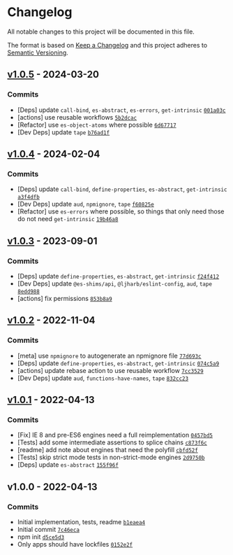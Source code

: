 # Changelog

All notable changes to this project will be documented in this file.

The format is based on [Keep a Changelog](https://keepachangelog.com/en/1.0.0/)
and this project adheres to [Semantic Versioning](https://semver.org/spec/v2.0.0.html).

## [v1.0.5](https://github.com/es-shims/Array.prototype.splice/compare/v1.0.4...v1.0.5) - 2024-03-20

### Commits

- [Deps] update `call-bind`, `es-abstract`, `es-errors`, `get-intrinsic` [`001a03c`](https://github.com/es-shims/Array.prototype.splice/commit/001a03cc611546994081304da6121074d7e2c26e)
- [actions] use reusable workflows [`5b2dcac`](https://github.com/es-shims/Array.prototype.splice/commit/5b2dcac45da746f15b135c648e2dcccd133df717)
- [Refactor] use `es-object-atoms` where possible [`6d67717`](https://github.com/es-shims/Array.prototype.splice/commit/6d67717e96d83012aece9fd5788ff614f2431ea6)
- [Dev Deps] update `tape` [`b76ad1f`](https://github.com/es-shims/Array.prototype.splice/commit/b76ad1fb400762b4b0158f493f800d2c4187a3dc)

## [v1.0.4](https://github.com/es-shims/Array.prototype.splice/compare/v1.0.3...v1.0.4) - 2024-02-04

### Commits

- [Deps] update `call-bind`, `define-properties`, `es-abstract`, `get-intrinsic` [`a3f4dfb`](https://github.com/es-shims/Array.prototype.splice/commit/a3f4dfb45601239b4fb7ae03c83e3766f2a08fa8)
- [Dev Deps] update `aud`, `npmignore`, `tape` [`f60825e`](https://github.com/es-shims/Array.prototype.splice/commit/f60825e2d1b66376a6f03eb3272b84d606e514fe)
- [Refactor] use `es-errors` where possible, so things that only need those do not need `get-intrinsic` [`19b46a8`](https://github.com/es-shims/Array.prototype.splice/commit/19b46a80229fd675bf43c325e72342d001a1a3f1)

## [v1.0.3](https://github.com/es-shims/Array.prototype.splice/compare/v1.0.2...v1.0.3) - 2023-09-01

### Commits

- [Deps] update `define-properties`, `es-abstract`, `get-intrinsic` [`f24f412`](https://github.com/es-shims/Array.prototype.splice/commit/f24f412a95d935ed1a04d1f5cff76183f9046209)
- [Dev Deps] update `@es-shims/api`, `@ljharb/eslint-config`, `aud`, `tape` [`8edd988`](https://github.com/es-shims/Array.prototype.splice/commit/8edd98857487e2dfba53049bcfb4444c7d055275)
- [actions] fix permissions [`853b8a9`](https://github.com/es-shims/Array.prototype.splice/commit/853b8a9c507128f8af0488c77b91f2d5bca8b1b1)

## [v1.0.2](https://github.com/es-shims/Array.prototype.splice/compare/v1.0.1...v1.0.2) - 2022-11-04

### Commits

- [meta] use `npmignore` to autogenerate an npmignore file [`77d693c`](https://github.com/es-shims/Array.prototype.splice/commit/77d693cf4abf71e0ca29c5f2e65e5e6df883f5bd)
- [Deps] update `define-properties`, `es-abstract`, `get-intrinsic` [`074c5a9`](https://github.com/es-shims/Array.prototype.splice/commit/074c5a94c09a6a23decc5333acac7192943ab149)
- [actions] update rebase action to use reusable workflow [`7cc3529`](https://github.com/es-shims/Array.prototype.splice/commit/7cc352921b374af62031dcc046bbb6a2f646cc4f)
- [Dev Deps] update `aud`, `functions-have-names`, `tape` [`832cc23`](https://github.com/es-shims/Array.prototype.splice/commit/832cc231952c3c0f0ab822b4ea0f08613e3a4a5d)

## [v1.0.1](https://github.com/es-shims/Array.prototype.splice/compare/v1.0.0...v1.0.1) - 2022-04-13

### Commits

- [Fix] IE 8 and pre-ES6 engines need a full reimplementation [`0457bd5`](https://github.com/es-shims/Array.prototype.splice/commit/0457bd563adc4ebbddac8e975f0eb407501dcb70)
- [Tests] add some intermediate assertions to splice chains [`c873f6c`](https://github.com/es-shims/Array.prototype.splice/commit/c873f6c7b836d2f560a71e6cd8f613da195f675f)
- [readme] add note about engines that need the polyfill [`cbfd52f`](https://github.com/es-shims/Array.prototype.splice/commit/cbfd52fc18704ab09ac809254f54b1c5eb5ab34e)
- [Tests] skip strict mode tests in non-strict-mode engines [`2d9750b`](https://github.com/es-shims/Array.prototype.splice/commit/2d9750b82747886650987d1e4dd5c3a846984018)
- [Deps] update `es-abstract` [`155f96f`](https://github.com/es-shims/Array.prototype.splice/commit/155f96f328426355039840e3ddf135ffe161542b)

## v1.0.0 - 2022-04-13

### Commits

- Initial implementation, tests, readme [`b1eaea4`](https://github.com/es-shims/Array.prototype.splice/commit/b1eaea451ade7ebf11aabbb1b139033830a75bb0)
- Initial commit [`7c46eca`](https://github.com/es-shims/Array.prototype.splice/commit/7c46eca5a3b48ae701c3445e50b7c2e0b6adde7c)
- npm init [`d5ce5d3`](https://github.com/es-shims/Array.prototype.splice/commit/d5ce5d3d0f262e2d63bca89738c00508d8b3e0a9)
- Only apps should have lockfiles [`0152e2f`](https://github.com/es-shims/Array.prototype.splice/commit/0152e2f02fd971eb9dbe9c3bd74290e59e24dd5a)
